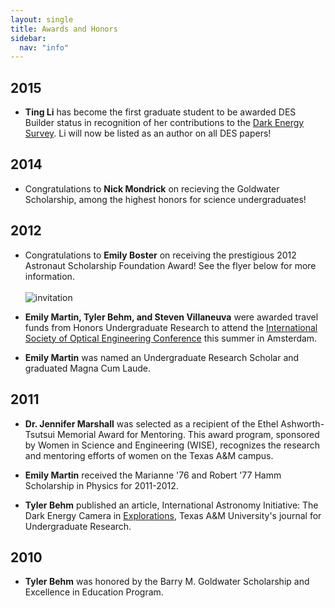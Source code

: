 ```yaml
---
layout: single
title: Awards and Honors
sidebar:
  nav: "info"
---
```

## 2015
- **Ting Li** has become the first graduate student to be awarded DES Builder status in recognition of her contributions to the [Dark Energy Survey](http://www.darkenergysurvey.org/). Li will now be listed as an author on all DES papers!  

## 2014
- Congratulations to **Nick Mondrick** on recieving the Goldwater Scholarship, among the highest honors for science undergraduates!  

## 2012
- Congratulations to **Emily Boster** on receiving the prestigious 2012 Astronaut Scholarship Foundation Award! See the flyer below for more information.<br>  
![invitation](../assets/LovellInvitationvle.jpg)  

- **Emily Martin, Tyler Behm, and Steven Villaneuva** were awarded travel funds from Honors Undergraduate Research to attend the [International Society of Optical Engineering Conference](http://us.tamu.edu/2012/08/aggie-academics-invade-amsterdam/) this summer in Amsterdam.  

- **Emily Martin** was named an Undergraduate Research Scholar and graduated Magna Cum Laude.  

## 2011
- **Dr. Jennifer Marshall** was selected as a recipient of the Ethel Ashworth-Tsutsui Memorial Award for Mentoring. This award program, sponsored by Women in Science and Engineering (WISE), recognizes the research and mentoring efforts of women on the Texas A&M campus.  

- **Emily Martin** received the Marianne '76 and Robert '77 Hamm Scholarship in Physics for 2011-2012.  

- **Tyler Behm** published an article, International Astronomy Initiative: The Dark Energy Camera in [Explorations](https://issuu.com/tamu_hur/docs/explorations__vol_2.1), Texas A&M University's journal for Undergraduate Research.

## 2010
- **Tyler Behm** was honored by the Barry M. Goldwater Scholarship and Excellence in Education Program.